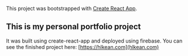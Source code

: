 This project was bootstrapped with [Create React App](https://github.com/facebook/create-react-app).

## This is my personal portfolio project

It was built using create-react-app and deployed using firebase. You can see the finished project here: [https://hlkean.com](hlkean.com)
